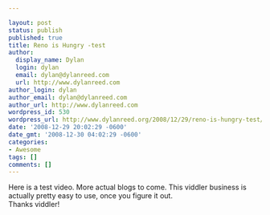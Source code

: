 ```yaml
---

layout: post
status: publish
published: true
title: Reno is Hungry -test
author:
  display_name: Dylan
  login: dylan
  email: dylan@dylanreed.com
  url: http://www.dylanreed.com
author_login: dylan
author_email: dylan@dylanreed.com
author_url: http://www.dylanreed.com
wordpress_id: 530
wordpress_url: http://www.dylanreed.org/2008/12/29/reno-is-hungry-test/
date: '2008-12-29 20:02:29 -0600'
date_gmt: '2008-12-30 04:02:29 -0600'
categories:
- Awesome
tags: []
comments: []
---
```


  
Here is a test video. More actual blogs to come. This viddler business is actually pretty easy to use, once you figure it out.  
Thanks viddler!

